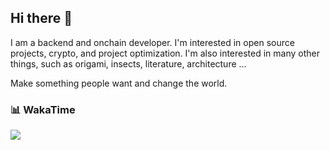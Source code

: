## Hi there 👋
I am a backend and onchain developer. I'm interested in open source projects, crypto, and project optimization.
I'm also interested in many other things, such as origami, insects, literature, architecture ...

Make something people want and change the world.

### 📊 WakaTime

<picture>
  <source
    srcset="https://github-readme-stats.vercel.app/api/wakatime?username=brooke007&layout=compact&text_color=f0f6fc&bg_color=00000000&hide_border=true&hide_title=true"
    media="(prefers-color-scheme: dark)"
  />
  <source
    srcset="https://github-readme-stats.vercel.app/api/wakatime?username=brooke007&layout=compact&text_color=1f2328&bg_color=00000000&hide_border=true&hide_title=true"
    media="(prefers-color-scheme: light)"
  />
  <img src="https://github-readme-stats.vercel.app/api/wakatime?username=brooke007&layout=compact&text_color=f0f6fc&bg_color=00000000&hide_border=true&hide_title=true" />
</picture>
